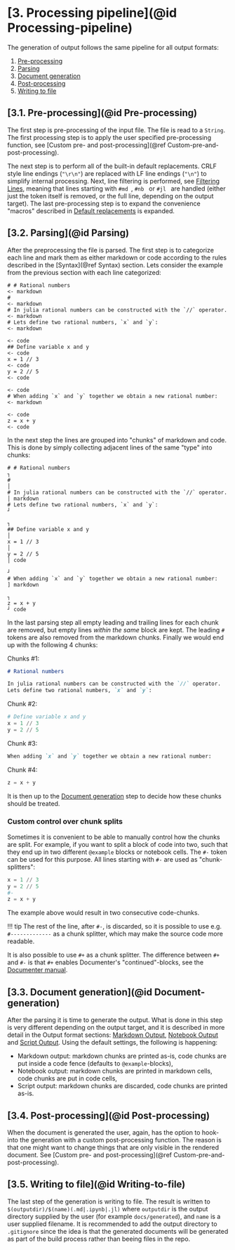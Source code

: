 # [**3.** Processing pipeline](@id Processing-pipeline)

The generation of output follows the same pipeline for all output formats:
1. [Pre-processing](@ref)
2. [Parsing](@ref)
3. [Document generation](@ref)
4. [Post-processing](@ref)
5. [Writing to file](@ref)


## [**3.1.** Pre-processing](@id Pre-processing)

The first step is pre-processing of the input file. The file is read to a `String`.
The first processing step is to apply the user specified pre-processing function,
see [Custom pre- and post-processing](@ref Custom-pre-and-post-processing).

The next step is to perform all of the built-in default replacements.
CRLF style line endings (`"\r\n"`) are replaced with LF line endings (`"\n"`) to simplify
internal processing. Next, line filtering is performed, see [Filtering Lines](@ref),
meaning that lines starting with `#md `, `#nb ` or `#jl ` are handled (either just
the token itself is removed, or the full line, depending on the output target).
The last pre-processing step is to expand the convenience "macros" described
in [Default replacements](@ref) is expanded.


## [**3.2.** Parsing](@id Parsing)

After the preprocessing the file is parsed. The first step is to categorize each line
and mark them as either markdown or code according to the rules described in the
[Syntax](@ref Syntax) section. Lets consider the example from the previous section
with each line categorized:
```
# # Rational numbers                                                     <- markdown
#                                                                        <- markdown
# In julia rational numbers can be constructed with the `//` operator.   <- markdown
# Lets define two rational numbers, `x` and `y`:                         <- markdown
                                                                         <- code
## Define variable x and y                                               <- code
x = 1 // 3                                                               <- code
y = 2 // 5                                                               <- code
                                                                         <- code
# When adding `x` and `y` together we obtain a new rational number:      <- markdown
                                                                         <- code
z = x + y                                                                <- code
```

In the next step the lines are grouped into "chunks" of markdown and code.
This is done by simply collecting adjacent lines of the same "type" into
chunks:
```
# # Rational numbers                                                     ┐
#                                                                        │
# In julia rational numbers can be constructed with the `//` operator.   │ markdown
# Lets define two rational numbers, `x` and `y`:                         ┘
                                                                         ┐
## Define variable x and y                                               │
x = 1 // 3                                                               │
y = 2 // 5                                                               │ code
                                                                         ┘
# When adding `x` and `y` together we obtain a new rational number:      ] markdown
                                                                         ┐
z = x + y                                                                ┘ code
```

In the last parsing step all empty leading and trailing lines for each chunk
are removed, but empty lines *within the same* block are kept. The leading `# `
tokens are also removed from the markdown chunks. Finally we would
end up with the following 4 chunks:

Chunks #1:
```markdown
# Rational numbers

In julia rational numbers can be constructed with the `//` operator.
Lets define two rational numbers, `x` and `y`:
```
Chunk #2:
```julia
# Define variable x and y
x = 1 // 3
y = 2 // 5
```
Chunk #3:
```markdown
When adding `x` and `y` together we obtain a new rational number:
```
Chunk #4:
```julia
z = x + y
```

It is then up to the [Document generation](@ref) step to decide how these chunks should be treated.

### Custom control over chunk splits

Sometimes it is convenient to be able to manually control how the chunks are split.
For example, if you want to split a block of code into two, such that they end up in
two different `@example` blocks or notebook cells. The `#-` token can be used for this
purpose. All lines starting with `#-` are used as "chunk-splitters":
```julia
x = 1 // 3
y = 2 // 5
#-
z = x + y
```
The example above would result in two consecutive code-chunks.

!!! tip
    The rest of the line, after `#-`, is discarded, so it is possible to use e.g.
    `#-------------` as a chunk splitter, which may make the source code more readable.

It is also possible to use `#+` as a chunk splitter. The difference between `#+` and `#-`
is that `#+` enables Documenter's "continued"-blocks, see the
[Documenter manual](https://juliadocs.github.io/Documenter.jl/stable/).


## [**3.3.** Document generation](@id Document-generation)

After the parsing it is time to generate the output. What is done in this step is
very different depending on the output target, and it is described in more detail in
the Output format sections: [Markdown Output](@ref), [Notebook Output](@ref) and
[Script Output](@ref). Using the default settings, the following is happening:

* Markdown output: markdown chunks are printed as-is, code chunks are put inside
  a code fence (defaults to `@example`-blocks),
* Notebook output: markdown chunks are printed in markdown cells, code chunks are
  put in code cells,
* Script output: markdown chunks are discarded, code chunks are printed as-is.


## [**3.4.** Post-processing](@id Post-processing)

When the document is generated the user, again, has the option to hook-into the generation
with a custom post-processing function. The reason is that one might want to change
things that are only visible in the rendered document.
See [Custom pre- and post-processing](@ref Custom-pre-and-post-processing).


## [**3.5.** Writing to file](@id Writing-to-file)

The last step of the generation is writing to file. The result is written to
`$(outputdir)/$(name)(.md|.ipynb|.jl)` where `outputdir` is the output directory supplied
by the user (for example `docs/generated`), and `name` is a user supplied filename.
It is recommended to add the output directory to `.gitignore` since the idea is that
the generated documents will be generated as part of the build process rather than
beeing files in the repo.
